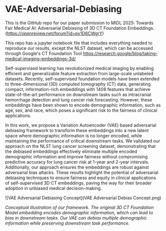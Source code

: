 # VAE-Adversarial-Debiasing

This is the GitHub repo for our paper submission to MIDL 2025: Towards Fair Medical AI: Adversarial Debiasing of 3D CT Foundation Embeddings. (https://openreview.net/forum?id=pv1D6CWgrY)

This repo has a jupyter notebook file that includes everything needed to reproduce our results, except the NLST dataset, which can be accessed through Google's CT Foundation Tool https://research.google/blog/taking-medical-imaging-embeddings-3d/


Self-supervised learning has revolutionized medical imaging by enabling efficient and generalizable feature extraction from large-scale unlabeled datasets. Recently, self-supervised foundation models have been extended to three-dimensional (3D) computed tomography (CT) data, generating compact, information-rich embeddings with 1408 features that achieve state-of-the-art performance on downstream tasks such as intracranial hemorrhage detection and lung cancer risk forecasting. However, these embeddings have been shown to encode demographic information, such as age, sex, and race, which poses a significant risk to the fairness of clinical applications.

In this work, we propose a Variation Autoencoder (VAE) based adversarial debiasing framework to transform these embeddings into a new latent space where demographic information is no longer encoded, while maintaining the performance of critical downstream tasks. We validated our approach on the NLST lung cancer screening dataset, demonstrating that the debiased embeddings effectively eliminate multiple encoded demographic information and improve fairness without compromising predictive accuracy for lung cancer risk at 1-year and 2-year intervals. Additionally, our approach ensures the embeddings are robust against adversarial bias attacks. These results highlight the potential of adversarial debiasing techniques to ensure fairness and equity in clinical applications of self-supervised 3D CT embeddings, paving the way for their broader adoption in unbiased medical decision-making.

![VAE Adversarial Debiasing Concept](VAE Adversarial Debias Concept.png)

*Conceptual illustration of our framework. The original 3D CT Foundation Model embedding encodes demographic information, which can lead to bias in downstream tasks. Our VAE can debias multiple demographic information while preserving downstream task performance.*



